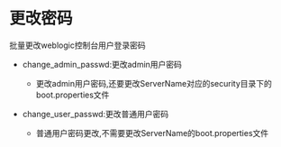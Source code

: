 # 更改密码
批量更改weblogic控制台用户登录密码  

- change_admin_passwd:更改admin用户密码  
    - 更改admin用户密码,还要更改ServerName对应的security目录下的boot.properties文件  

- change_user_passwd:更改普通用户密码  
    - 普通用户密码更改,不需要更改ServerName的boot.properties文件  

